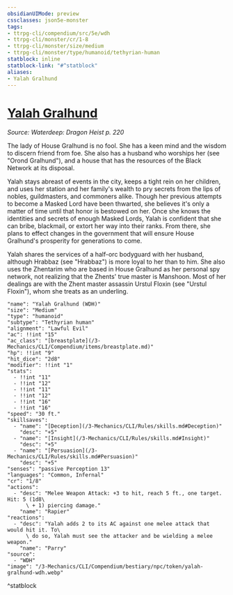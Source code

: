 ```yaml
---
obsidianUIMode: preview
cssclasses: json5e-monster
tags:
- ttrpg-cli/compendium/src/5e/wdh
- ttrpg-cli/monster/cr/1-8
- ttrpg-cli/monster/size/medium
- ttrpg-cli/monster/type/humanoid/tethyrian-human
statblock: inline
statblock-link: "#^statblock"
aliases:
- Yalah Gralhund
---
```

# [Yalah Gralhund](3-Mechanics\CLI\Compendium\bestiary\npc/yalah-gralhund-wdh.md)
*Source: Waterdeep: Dragon Heist p. 220*  

The lady of House Gralhund is no fool. She has a keen mind and the wisdom to discern friend from foe. She also has a husband who worships her (see "Orond Gralhund"), and a house that has the resources of the Black Network at its disposal.

Yalah stays abreast of events in the city, keeps a tight rein on her children, and uses her station and her family's wealth to pry secrets from the lips of nobles, guildmasters, and commoners alike. Though her previous attempts to become a Masked Lord have been thwarted, she believes it's only a matter of time until that honor is bestowed on her. Once she knows the identities and secrets of enough Masked Lords, Yalah is confident that she can bribe, blackmail, or extort her way into their ranks. From there, she plans to effect changes in the government that will ensure House Gralhund's prosperity for generations to come.

Yalah shares the services of a half-orc bodyguard with her husband, although Hrabbaz (see "Hrabbaz") is more loyal to her than to him. She also uses the Zhentarim who are based in House Gralhund as her personal spy network, not realizing that the Zhents' true master is Manshoon. Most of her dealings are with the Zhent master assassin Urstul Floxin (see "Urstul Floxin"), whom she treats as an underling.

```statblock
"name": "Yalah Gralhund (WDH)"
"size": "Medium"
"type": "humanoid"
"subtype": "Tethyrian human"
"alignment": "Lawful Evil"
"ac": !!int "15"
"ac_class": "[breastplate](/3-Mechanics/CLI/Compendium/items/breastplate.md)"
"hp": !!int "9"
"hit_dice": "2d8"
"modifier": !!int "1"
"stats":
  - !!int "11"
  - !!int "12"
  - !!int "11"
  - !!int "12"
  - !!int "16"
  - !!int "16"
"speed": "30 ft."
"skillsaves":
  - "name": "[Deception](/3-Mechanics/CLI/Rules/skills.md#Deception)"
    "desc": "+5"
  - "name": "[Insight](/3-Mechanics/CLI/Rules/skills.md#Insight)"
    "desc": "+5"
  - "name": "[Persuasion](/3-Mechanics/CLI/Rules/skills.md#Persuasion)"
    "desc": "+5"
"senses": "passive Perception 13"
"languages": "Common, Infernal"
"cr": "1/8"
"actions":
  - "desc": "Melee Weapon Attack: +3 to hit, reach 5 ft., one target. Hit: 5 (1d8\
      \ + 1) piercing damage."
    "name": "Rapier"
"reactions":
  - "desc": "Yalah adds 2 to its AC against one melee attack that would hit it. To\
      \ do so, Yalah must see the attacker and be wielding a melee weapon."
    "name": "Parry"
"source":
  - "WDH"
"image": "/3-Mechanics/CLI/Compendium/bestiary/npc/token/yalah-gralhund-wdh.webp"
```
^statblock